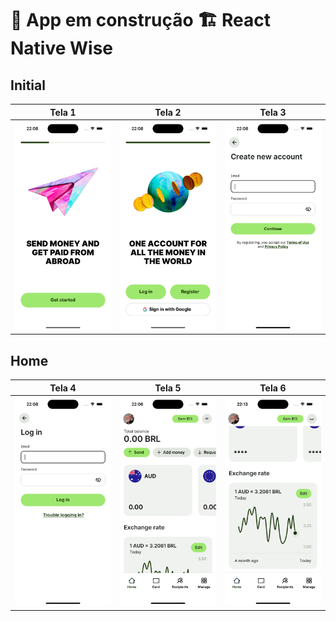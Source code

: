 # 🚧 App em construção 🏗️ React Native Wise


## Initial

| Tela 1             | Tela 2             | Tela 3             |
|--------------------|--------------------|--------------------|
| ![Tela 1](./assets/screenshots/screen1.png) | ![Tela 2](./assets/screenshots/screen2.png) | ![Tela 3](./assets/screenshots/screen3.png) |

## Home

| Tela 4             | Tela 5             | Tela 6             |
|--------------------|--------------------|--------------------|
| ![Tela 1](./assets/screenshots/screen4.png) | ![Tela 2](./assets/screenshots/screen5.png) | ![Tela 3](./assets/screenshots/screen6.png) |